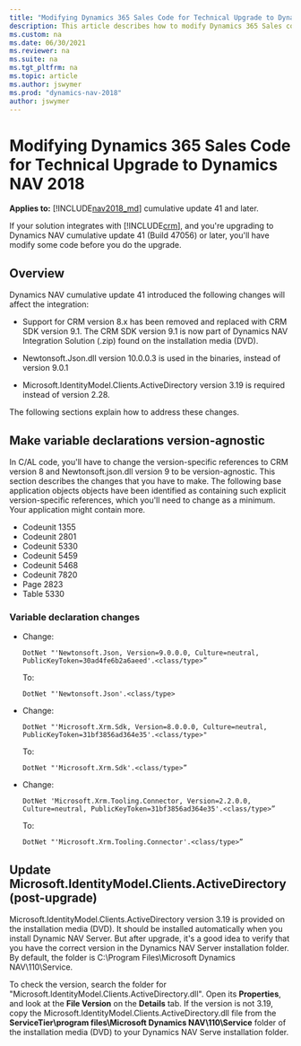 ```yaml
---
title: "Modifying Dynamics 365 Sales Code for Technical Upgrade to Dynamics NAV 2018"
description: This article describes how to modify Dynamics 365 Sales code for technical upgrade to Dynamics NAV 2018.
ms.custom: na
ms.date: 06/30/2021
ms.reviewer: na
ms.suite: na
ms.tgt_pltfrm: na
ms.topic: article
ms.author: jswymer
ms.prod: "dynamics-nav-2018"
author: jswymer
---
```

# Modifying Dynamics 365 Sales Code for Technical Upgrade to Dynamics NAV 2018

**Applies to:** [!INCLUDE[nav2018_md](includes/nav2018_md.md)] cumulative update 41 and later.

If your solution integrates with [!INCLUDE[crm](includes/crm_md.md)], and you're upgrading to Dynamics NAV cumulative update 41 (Build 47056) or later, you'll have modify some code before you do the upgrade.

## Overview

Dynamics NAV cumulative update 41 introduced the following changes will affect the integration:

- Support for CRM version 8.x has been removed and replaced with CRM SDK version 9.1. The CRM SDK version 9.1 is now part of Dynamics NAV Integration Solution (.zip) found on the installation media (DVD).

- Newtonsoft.Json.dll version 10.0.0.3 is used in the binaries, instead of version 9.0.1 

- Microsoft.IdentityModel.Clients.ActiveDirectory version 3.19 is required instead of version 2.28.

The following sections explain how to address these changes. 

## Make variable declarations version-agnostic

In C/AL code, you'll have to change the version-specific references to CRM version 8 and Newtonsoft.json.dll version 9 to be version-agnostic. This section describes the changes that you have to make. The following base application objects objects have been identified as containing such explicit version-specific references, which you'll need to change as a minimum. Your application might contain more.

- Codeunit 1355
- Codeunit 2801
- Codeunit 5330
- Codeunit 5459
- Codeunit 5468
- Codeunit 7820
- Page 2823 
- Table 5330

### Variable declaration changes

- Change:

  ```
  DotNet "'Newtonsoft.Json, Version=9.0.0.0, Culture=neutral, PublicKeyToken=30ad4fe6b2a6aeed'.<class/type>” 
  ```

  To:

  ```
  DotNet "'Newtonsoft.Json'.<class/type> 
  ```

- Change:

  ```
  DotNet "'Microsoft.Xrm.Sdk, Version=8.0.0.0, Culture=neutral, PublicKeyToken=31bf3856ad364e35'.<class/type>"  
  ```

  To:

  ```
  DotNet "'Microsoft.Xrm.Sdk'.<class/type>” 
  ```

- Change:

  ```
  DotNet 'Microsoft.Xrm.Tooling.Connector, Version=2.2.0.0, Culture=neutral, PublicKeyToken=31bf3856ad364e35'.<class/type>” 
  ```

  To:

  ``` 
  DotNet "'Microsoft.Xrm.Tooling.Connector'.<class/type>” 
  ```

## Update Microsoft.IdentityModel.Clients.ActiveDirectory (post-upgrade)

Microsoft.IdentityModel.Clients.ActiveDirectory version 3.19 is provided on the installation media (DVD). It should be installed automatically when you install Dynamic NAV Server. But after upgrade, it's a good idea to verify that you have the correct version in the Dynamics NAV Server installation folder. By default, the folder is C:\Program Files\Microsoft Dynamics NAV\110\Service.

To check the version, search the folder for "Microsoft.IdentityModel.Clients.ActiveDirectory.dll". Open its **Properties**, and look at the **File Version** on the **Details** tab. If the version is not 3.19, copy the Microsoft.IdentityModel.Clients.ActiveDirectory.dll file from the **ServiceTier\program files\Microsoft Dynamics NAV\110\Service** folder of the installation media (DVD) to your Dynamics NAV Serve installation folder.

